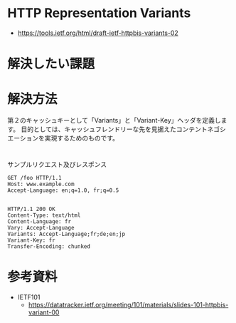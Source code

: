 # HTTP Representation Variants
- https://tools.ietf.org/html/draft-ietf-httpbis-variants-02

# 解決したい課題

# 解決方法
第２のキャッシュキーとして「Variants」と「Variant-Key」ヘッダを定義します。
目的としては、キャッシュフレンドリーな先を見据えたコンテントネゴシエーションを実現するためのものです。

# 
サンプルリクエスト及びレスポンス
```
GET /foo HTTP/1.1
Host: www.example.com
Accept-Language: en;q=1.0, fr;q=0.5


HTTP/1.1 200 OK
Content-Type: text/html
Content-Language: fr
Vary: Accept-Language
Variants: Accept-Language;fr;de;en;jp
Variant-Key: fr
Transfer-Encoding: chunked 
```

# 参考資料
- IETF101
  - https://datatracker.ietf.org/meeting/101/materials/slides-101-httpbis-variant-00
